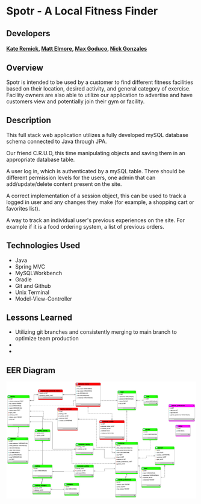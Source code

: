 # Spotr - A Local Fitness Finder

## Developers
#### [Kate Remick](https://github.com/Kate-Remick), [Matt Elmore](https://github.com/dawabar), [Max Goduco](https://github.com/mgoduco), [Nick Gonzales](https://github.com/gonzanick)

## Overview

Spotr is intended to be used by a customer to find different fitness facilities based on their location, desired activity, and general category of exercise. Facility owners are also able to utilize our application to advertise and have customers view and potentially join their gym or facility.

## Description

This full stack web application utilizes a fully developed mySQL database schema connected to Java through JPA.


Our friend C.R.U.D, this time manipulating objects and saving them in an appropriate database table.

A user log in, which is authenticated by a mySQL table. There should be different permission levels for the users, one admin that can add/update/delete content present on the site.

A correct implementation of a session object, this can be used to track a logged in user and any changes they make (for example, a shopping cart or favorites list).

A way to track an individual user's previous experiences on the site. For example if it is a food ordering system, a list of previous orders.




## Technologies Used
- Java
- Spring MVC
- MySQLWorkbench
- Gradle
- Git and Github
- Unix Terminal
- Model-View-Controller

## Lessons Learned
- Utilizing git branches and consistently merging to main branch to optimize team production
-
-

## EER Diagram
<img src="DB/fitnessfinderdb.png" alt="DB Schema"/>
